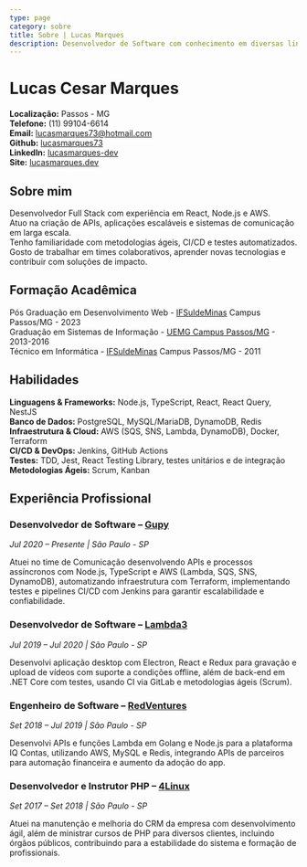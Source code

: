 ```yaml
---
type: page
category: sobre
title: Sobre | Lucas Marques
description: Desenvolvedor de Software com conhecimento em diversas linguagens de programação, atualmente com foco no ecossistema Javascript utilizando React e NodeJS.
---
```


# Lucas Cesar Marques

**Localização:** Passos - MG  
**Telefone:** (11) 99104-6614  
**Email:** lucasmarques73@hotmail.com  
**Github:** [lucasmarques73](https://github.com/lucasmarques73)  
**LinkedIn:** [lucasmarques-dev](https://www.linkedin.com/in/lucasmarques-dev/)  
**Site:** [lucasmarques.dev](https://www.lucasmarques.dev)

## Sobre mim

Desenvolvedor Full Stack com experiência em React, Node.js e AWS.  
Atuo na criação de APIs, aplicações escaláveis e sistemas de comunicação em larga escala.  
Tenho familiaridade com metodologias ágeis, CI/CD e testes automatizados.  
Gosto de trabalhar em times colaborativos, aprender novas tecnologias e contribuir com soluções de impacto.

## Formação Acadêmica

Pós Graduação em Desenvolvimento Web - [IFSuldeMinas](https://www.pas.ifsuldeminas.edu.br/) Campus Passos/MG - 2023  
Graduação em Sistemas de Informação - [UEMG Campus Passos/MG](http://www.uemg.br/graduacao/cursos2/course/sistemas-de-informacao) - 2013-2016  
Técnico em Informática - [IFSuldeMinas](https://www.pas.ifsuldeminas.edu.br/) Campus Passos/MG - 2011

## Habilidades

**Linguagens & Frameworks:** Node.js, TypeScript, React, React Query, NestJS  
**Banco de Dados:** PostgreSQL, MySQL/MariaDB, DynamoDB, Redis  
**Infraestrutura & Cloud:** AWS (SQS, SNS, Lambda, DynamoDB), Docker, Terraform  
**CI/CD & DevOps:** Jenkins, GitHub Actions  
**Testes:** TDD, Jest, React Testing Library, testes unitários e de integração  
**Metodologias Ágeis:** Scrum, Kanban

## Experiência Profissional

### Desenvolvedor de Software – [Gupy](https://www.gupy.io/)

_Jul 2020 – Presente | São Paulo - SP_

Atuei no time de Comunicação desenvolvendo APIs e processos assíncronos com Node.js, TypeScript e AWS (Lambda, SQS, SNS, DynamoDB), automatizando infraestrutura com Terraform, implementando testes e pipelines CI/CD com Jenkins para garantir escalabilidade e confiabilidade.

### Desenvolvedor de Software – [Lambda3](https://www.lambda3.com.br/)

_Jul 2019 – Jul 2020 | São Paulo - SP_

Desenvolvi aplicação desktop com Electron, React e Redux para gravação e upload de vídeos com suporte a condições offline, além de back-end em .NET Core com testes, usando CI via GitLab e metodologias ágeis (Scrum).

### Engenheiro de Software – [RedVentures](https://www.redventures.com/)

_Set 2018 – Jul 2019 | São Paulo - SP_

Desenvolvi APIs e funções Lambda em Golang e Node.js para a plataforma IQ Contas, utilizando AWS, MySQL e Redis, integrando APIs de parceiros para automação financeira e aumento da adoção do app.

### Desenvolvedor e Instrutor PHP – [4Linux](https://www.4linux.com.br/)

_Set 2017 – Set 2018 | São Paulo - SP_

Atuei na manutenção e melhoria do CRM da empresa com desenvolvimento ágil, além de ministrar cursos de PHP para diversos clientes, incluindo órgãos públicos, contribuindo para a estabilidade do sistema e formação de profissionais.
